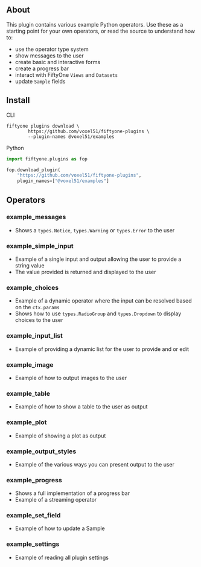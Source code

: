 ## About

This plugin contains various example Python operators. Use these as a starting point for your
own operators, or read the source to understand how to:

- use the operator type system
- show messages to the user
- create basic and interactive forms
- create a progress bar
- interact with FiftyOne `Views` and `Datasets`
- update `Sample` fields

## Install

CLI

```shell
fiftyone plugins download \
        https://github.com/voxel51/fiftyone-plugins \
        --plugin-names @voxel51/examples
```

Python

```python
import fiftyone.plugins as fop

fop.download_plugin(
    "https://github.com/voxel51/fiftyone-plugins",
    plugin_names=["@voxel51/examples"]
```

## Operators

### example_messages

- Shows a `types.Notice`, `types.Warning` or `types.Error` to the user

### example_simple_input

- Example of a single input and output allowing the user to provide a string value
- The value provided is returned and displayed to the user

### example_choices

- Example of a dynamic operator where the input can be resolved based on the `ctx.params`
- Shows how to use `types.RadioGroup` and `types.Dropdown` to display choices to the user

### example_input_list

- Example of providing a dynamic list for the user to provide and or edit

### example_image

- Example of how to output images to the user

### example_table

- Example of how to show a table to the user as output

### example_plot

- Example of showing a plot as output

### example_output_styles

- Example of the various ways you can present output to the user

### example_progress

- Shows a full implementation of a progress bar
- Example of a streaming operator

### example_set_field

- Example of how to update a Sample

### example_settings

- Example of reading all plugin settings
